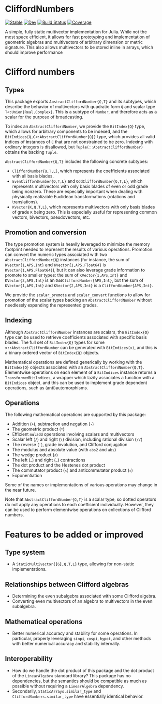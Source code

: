 # CliffordNumbers

[![Stable][docs-stable-img]][docs-stable-url]
[![Dev][docs-dev-img]][docs-dev-url]
[![Build Status][ci-status-img]][ci-status-url]
[![Coverage][codecov-img]][codecov-url]

A simple, fully static multivector implementation for Julia. While not the most space efficient, it
allows for fast prototyping and implementation of geometric algebras and multivectors of arbitrary
dimension or metric signature. This also allows multivectors to be stored inline in arrays, which
should improve performance 

# Clifford numbers

## Types

This package exports `AbstractCliffordNumber{Q,T}` and its subtypes, which describe the behavior of
multivectors with quadratic form `Q` and scalar type `T<:Union{Real,Complex}`. This is a subtype of 
`Number`, and therefore acts as a scalar for the purpose of broadcasting.

To index an `AbstractCliffordNumber`, we provide the `BitIndex{Q}` type, which allows for arbitrary
components to be indexed, and the `BitIndices{Q,C<:AbstractCliffordNumber{Q}}` type, which provides
all valid indices of instances of `C` that are not constrained to be zero. Indexing with ordinary
integers is disallowed, but `Tuple(::AbstractCliffordNumber)` obtains the backing `Tuple`.

`AbstractCliffordNumber{Q,T}` includes the following concrete subtypes:
  * `CliffordNumber{Q,T,L}`, which represents the coefficients associated with all basis blades.
  * `EvenCliffordNumber{Q,T,L}` and `OddCliffordNumber{Q,T,L}`, which represents multivectors with
only basis blades of even or odd grade being nonzero. These are especially important when dealing
with physically realizable Euclidean transformations (rotations and translations).
  * `KVector{K,Q,T,L}`, which represents multivectors with only basis blades of grade `K` being
zero. This is especially useful for representing common vectors, bivectors, pseudovectors, etc.

## Promotion and conversion

The type promotion system is heavily leveraged to minimize the memory footprint needed to represent
the results of various operations. Promotion can convert the numeric types associated with two 
`AbstractCliffordNumber{Q}` instances (for instance, the sum of `KVector{1,APS,Int}` and
`KVector{1,APS,Float64}` is `KVector{1,APS,Float64}`), but it can also leverage grade information to
promote to smaller types: the sum of `KVector{1,APS,Int}` and `KVector{3,APS,Int}` is an
`OddCliffordNumber{APS,Int}`, but the sum of `KVector{1,APS,Int}` and `KVector{2,APS,Int}` is a
`CliffordNumber{APS,Int}`.

We provide the `scalar_promote` and `scalar_convert` functions to allow for promotion of the scalar
types backing an `AbstractCliffordNumber` without needlessly expanding the represented grades.

## Indexing

Although `AbstractCliffordNumber` instances are scalars, the `BitIndex{Q}` type can be used to
retrieve coefficients associated with specific basis blades. The full set of `BitIndex{Q}` types for
some `x::AbstractCliffordNumber` can be generated with `BitIndices(x)`, and this is a binary ordered
vector of `BitIndex{Q}` objects.

Mathematical operations are defined generically by working with the `BitIndex{Q}` objects associated
with an `AbstractCliffordNumber{Q,T}`. Elementwise operations on each element of a `BitIndices`
instance returns a `TransformedBitIndices`, a wrapper which lazily associates a function with a
`BitIndices` object, and this can be used to implement grade dependent operations, such as
(anti)automorphisms.

## Operations

The following mathematical operations are supported by this package:
  * Addition (`+`), subtraction and negation (`-`)
  * The geometric product (`*`)
  * Efficient `muladd` operations involving scalars and multivectors
  * Scalar left (`/`) and right (`\`) division, including rational division (`//`)
  * The reverse (`'`), grade involution, and Clifford conjugation
  * The modulus and absolute value (with `abs2` and `abs`)
  * The wedge product (`∧`)
  * The left (`⨼`) and right (`⨽`) contractions
  * The dot product and the Hestenes dot product
  * The commutator product (`×`) and anticommutator product (`⨰`)
  * Exponentiation

Some of the names or implementations of various operations may change in the near future.

Note that `AbstractCliffordNumber{Q,T}` is a scalar type, so dotted operators do not apply any
operations to each coefficient individually. However, they can be used to perform elementwise
operations on collections of Clifford numbers.

# Features to be added or improved

## Type system

  * A `StaticMultivector{[G],Q,T,L}` type, allowing for non-static implementations.

## Relationships between Clifford algebras

  * Determining the even subalgebra associated with some Clifford algebra.
  * Converting even multivectors of an algebra to multivectors in the even subalgebra.

## Mathematical operations

  * Better numerical accuracy and stability for some operations. In particular, properly leveraging
`sinpi`, `cospi`, `hypot`, and other methods with better numerical accuracy and stability 
internally.

## Interoperability

  * How do we handle the dot product of this package and the dot product of the `LinearAlgebra`
standard library? This package has no dependencies, but the semantics should be compatible as much
as possible without requiring a `LinearAlgebra` dependency.
  * Secondarily, `StaticArrays.similar_type` and `CliffordNumbers.similar_type` have essentially
identical behavior.

[docs-stable-img]:  https://img.shields.io/badge/docs-stable-blue.svg
[docs-stable-url]:  https://brainandforce.github.io/CliffordNumbers.jl/stable
[docs-dev-img]:     https://img.shields.io/badge/docs-dev-blue.svg
[docs-dev-url]:     https://brainandforce.github.io/CliffordNumbers.jl/dev
[ci-status-img]:    https://github.com/brainandforce/CliffordNumbers.jl/workflows/CI/badge.svg
[ci-status-url]:    https://github.com/brainandforce/CliffordNumbers.jl/actions
[aqua-img]:         https://raw.githubusercontent.com/JuliaTesting/Aqua.jl/master/badge.svg
[aqua-url]:         https://github.com/JuliaTesting/Aqua.jl
[codecov-img]:      https://codecov.io/gh/brainandforce/CliffordNumbers.jl/branch/main/graph/badge.svg
[codecov-url]:      https://codecov.io/gh/brainandforce/CliffordNumbers.jl/
